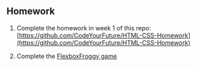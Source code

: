 ## Homework

1. Complete the homework in week 1 of this repo: [https://github.com/CodeYourFuture/HTML-CSS-Homework](https://github.com/CodeYourFuture/HTML-CSS-Homework)

2. Complete the [FlexboxFroggy game](https://flexboxfroggy.com/)
